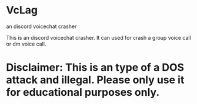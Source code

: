 # VcLag
an discord voicechat crasher

This is an discord voicechat crasher. It can used for crash a group voice call or dm voice call.

# Disclaimer: This is an type of a DOS attack and illegal. Please only use it for educational purposes only.


